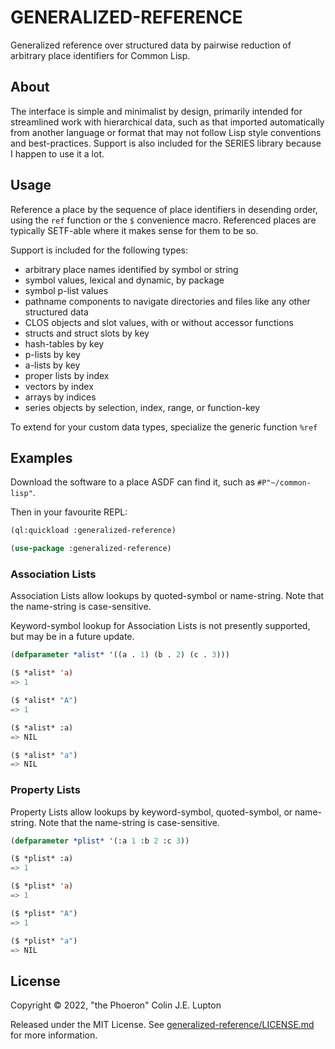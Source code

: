 # GENERALIZED-REFERENCE

Generalized reference over structured data by pairwise reduction of arbitrary
place identifiers for Common Lisp.

## About

The interface is simple and minimalist by design, primarily intended for
streamlined work with hierarchical data, such as that imported automatically
from another language or format that may not follow Lisp style conventions and
best-practices. Support is also included for the SERIES library because I happen
to use it a lot.

## Usage

Reference a place by the sequence of place identifiers in desending order, using
the `ref` function or the `$` convenience macro. Referenced places are typically
SETF-able where it makes sense for them to be so.

Support is included for the following types:

- arbitrary place names identified by symbol or string
- symbol values, lexical and dynamic, by package
- symbol p-list values
- pathname components to navigate directories and files like any other structured data
- CLOS objects and slot values, with or without accessor functions
- structs and struct slots by key
- hash-tables by key
- p-lists by key
- a-lists by key
- proper lists by index
- vectors by index
- arrays by indices
- series objects by selection, index, range, or function-key

To extend for your custom data types, specialize the generic function `%ref`

## Examples

Download the software to a place ASDF can find it, such as `#P"~/common-lisp"`.

Then in your favourite REPL:

```lisp
(ql:quickload :generalized-reference)

(use-package :generalized-reference)
```

### Association Lists

Association Lists allow lookups by quoted-symbol or name-string. Note that the
name-string is case-sensitive.

Keyword-symbol lookup for Association Lists is not presently supported, but may
be in a future update.

```lisp
(defparameter *alist* '((a . 1) (b . 2) (c . 3)))

($ *alist* 'a)
=> 1

($ *alist* "A")
=> 1

($ *alist* :a)
=> NIL

($ *alist* "a")
=> NIL
```

### Property Lists

Property Lists allow lookups by keyword-symbol, quoted-symbol, or name-string.
Note that the name-string is case-sensitive.

```lisp
(defparameter *plist* '(:a 1 :b 2 :c 3))

($ *plist* :a)
=> 1

($ *plist* 'a)
=> 1

($ *plist* "A")
=> 1

($ *plist* "a")
=> NIL
```

## License

Copyright &copy; 2022, "the Phoeron" Colin J.E. Lupton

Released under the MIT License. See [generalized-reference/LICENSE.md](LICENSE.md)
for more information.
